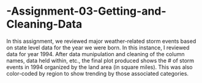 # -Assignment-03-Getting-and-Cleaning-Data

In this assignment, we reviewed major weather-related storm events based on state level data for the year we were born. In this instance, I reviewed data for year 1994. After data munipulation and cleaning of the column names, data held within, etc., the final plot produced shows the # of storm events in 1994 organized by the land area (in square miles). This was also color-coded by region to show trending by those associated categories.
